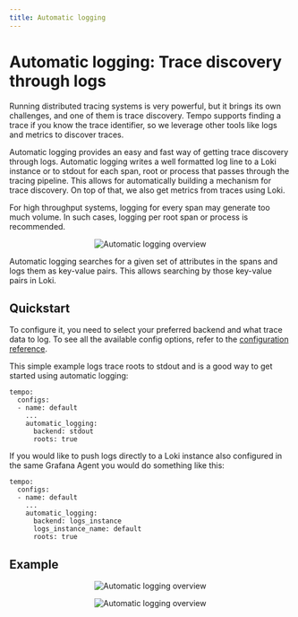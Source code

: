 ```yaml
---
title: Automatic logging
---
```


# Automatic logging: Trace discovery through logs

Running distributed tracing systems is very powerful, but it brings its own challenges,
and one of them is trace discovery.
Tempo supports finding a trace if you know the trace identifier,
so we leverage other tools like logs and metrics to discover traces.

Automatic logging provides an easy and fast way of getting trace discovery through logs.
Automatic logging writes a well formatted log line to a Loki instance or to stdout for each span, root or process that passes through the tracing pipeline.
This allows for automatically building a mechanism for trace discovery.
On top of that, we also get metrics from traces using Loki.

For high throughput systems, logging for every span may generate too much volume.
In such cases, logging per root span or process is recommended.

<p align="center"><img src="../automatic-logging.png" alt="Automatic logging overview"></p>

Automatic logging searches for a given set of attributes in the spans and logs them as key-value pairs.
This allows searching by those key-value pairs in Loki.

## Quickstart

To configure it, you need to select your preferred backend and what trace data to log.
To see all the available config options, refer to the [configuration reference](https://github.com/grafana/agent/blob/main/docs/configuration/traces-config.md).

This simple example logs trace roots to stdout and is a good way to get started using automatic logging:
```
tempo:
  configs:
  - name: default
    ...
    automatic_logging:
      backend: stdout
      roots: true
```

If you would like to push logs directly to a Loki instance also configured in the same Grafana Agent you would do something like this:
```
tempo:
  configs:
  - name: default
    ...
    automatic_logging:
      backend: logs_instance
      logs_instance_name: default
      roots: true
```

## Example

<p align="center"><img src="../automatic-logging-example-query.png" alt="Automatic logging overview"></p>
<p align="center"><img src="../automatic-logging-example-results.png" alt="Automatic logging overview"></p>

